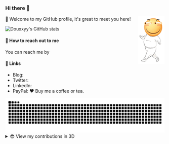 
### Hi there 👋

<a href="https://github.com/sy-records"><img src="https://raw.githubusercontent.com/sy-records/staticfile/master/images/202007/huaji.gif" align="right" height="150"></a>

🎉 Welcome to my GitHub profile, it's great to meet you here!

![Douxxyy's GitHub stats](https://github-readme-stats.vercel.app/api?username=douxxyy&show_icons=true&theme=radical)


#### 💌 How to reach out to me

You can reach me by 

#### 🔗 Links

- Blog:
- Twitter: 
- LinkedIn: 
- PayPal: ❤️ Buy me a coffee or tea.


<picture>
  <source media="(prefers-color-scheme: dark)" srcset="https://github.com/douxxyy/douxxyy/blob/output/github-contribution-grid-snake.svg" />
  <source media="(prefers-color-scheme: light)" srcset="https://github.com/douxxyy/douxxyy/blob/output/github-contribution-grid-snake-dark.svg" />
  <img alt="github-snake" src="https://github.com/douxxyy/douxxyy/blob/output/github-contribution-grid-snake.svg" />
</picture>


<details>
<summary>😎 View my contributions in 3D</summary>


![](./profile-3d-contrib/profile-gitblock.svg#gh-light-mode-only)
![](./profile-3d-contrib/profile-night-rainbow.svg#gh-dark-mode-only)

</details>

<!--
( ๑ˊ•̥▵•)੭₎₎ Welcome to follow me and give me a star :)
-->

